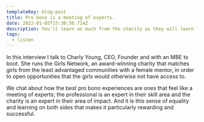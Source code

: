 ```yaml
---
templateKey: blog-post
title: Pro bono is a meeting of experts.
date: 2022-01-05T15:30:50.714Z
description: You'll learn as much from the charity as they will learn from you.
tags:
  - listen
---
```

In this interview I talk to Charly Young, CEO, Founder and with an MBE to boot. She runs the Girls Network, an award-winning charity that matches girls from the least advantaged communities with a female mentor, in order to open opportunities that the girls would otherwise not have access to. 

We chat about how the best pro bono experiences are ones that feel like a meeting of experts; the professional is an expert in their skill area and the charity is an expert in their area of impact. And it is this sense of equality and learning on both sides that makes it particularly rewarding and successful.